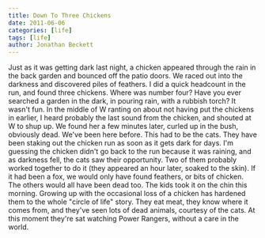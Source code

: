 ```yaml
---
title: Down To Three Chickens
date: 2011-06-06
categories: [life]
tags: [life]
author: Jonathan Beckett
---
```


Just as it was getting dark last night, a chicken appeared through the rain in the back garden and bounced off the patio doors. We raced out into the darkness and discovered piles of feathers. I did a quick headcount in the run, and found three chickens. Where was number four? Have you ever searched a garden in the dark, in pouring rain, with a rubbish torch? It wasn't fun. In the middle of W ranting on about not having put the chickens in earlier, I heard probably the last sound from the chicken, and shouted at W to shup up. We found her a few minutes later, curled up in the bush, obviously dead. We've been here before. This had to be the cats. They have been staking out the chicken run as soon as it gets dark for days. I'm guessing the chicken didn't go back to the run because it was raining, and as darkness fell, the cats saw their opportunity. Two of them probably worked together to do it (they appeared an hour later, soaked to the skin). If it had been a fox, we would only have found feathers, or bits of chicken. The others would all have been dead too. The kids took it on the chin this morning. Growing up with the occasional loss of a chicken has hardened them to the whole "circle of life" story. They eat meat, they know where it comes from, and they've seen lots of dead animals, courtesy of the cats. At this moment they're sat watching Power Rangers, without a care in the world.
